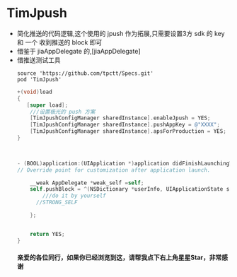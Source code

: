 <h1>TimJpush</h1>
<ul>
<li>简化推送的代码逻辑,这个使用的 jpush 作为拓展,只需要设置3方 sdk 的 key 和 一个 收到推送的 block 即可</li>
<li>借鉴于 jiaAppDelegate 的,[jiaAppDelegate]</li>
<li>借推送测试工具 <https://github.com/KnuffApp/Knuff></li>

````
source 'https://github.com/tpctt/Specs.git'
pod 'TimJpush'

````

````objectivec
+(void)load
{
   [super load];
    ///设置极光的 push 方案
    [TimJpushConfigManager sharedInstance].enableJpush = YES;
    [TimJpushConfigManager sharedInstance].pushAppKey = @"XXXX";
    [TimJpushConfigManager sharedInstance].apsForProduction = YES;
}

 

- (BOOL)application:(UIApplication *)application didFinishLaunchingWithOptions:(NSDictionary *)launchOptions {
// Override point for customization after application launch.

    __weak AppDelegate *weak_self =self;
    self.pushBlock = ^(NSDictionary *userInfo, UIApplicationState state){
        ///do it by yourself
      //STRONG_SELF

    };


    return YES;
}
````

<h4>亲爱的各位同行，如果你已经浏览到这，请帮我点下右上角星星Star，非常感谢</h4>

